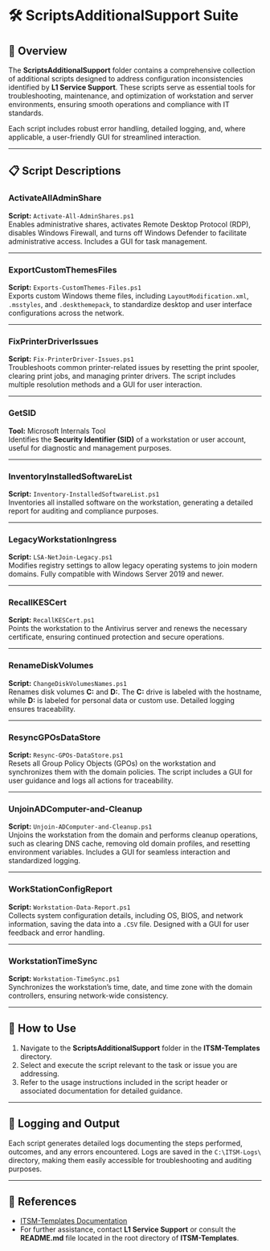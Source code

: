# 🛠️ ScriptsAdditionalSupport Suite

## 📄 Overview

The **ScriptsAdditionalSupport** folder contains a comprehensive collection of additional scripts designed to address configuration inconsistencies identified by **L1 Service Support**. These scripts serve as essential tools for troubleshooting, maintenance, and optimization of workstation and server environments, ensuring smooth operations and compliance with IT standards.

Each script includes robust error handling, detailed logging, and, where applicable, a user-friendly GUI for streamlined interaction.

---

## 📋 Script Descriptions

### **ActivateAllAdminShare**  
**Script:** `Activate-All-AdminShares.ps1`  
Enables administrative shares, activates Remote Desktop Protocol (RDP), disables Windows Firewall, and turns off Windows Defender to facilitate administrative access. Includes a GUI for task management.  

---

### **ExportCustomThemesFiles**  
**Script:** `Exports-CustomThemes-Files.ps1`  
Exports custom Windows theme files, including `LayoutModification.xml`, `.msstyles`, and `.deskthemepack`, to standardize desktop and user interface configurations across the network.  

---

### **FixPrinterDriverIssues**  
**Script:** `Fix-PrinterDriver-Issues.ps1`  
Troubleshoots common printer-related issues by resetting the print spooler, clearing print jobs, and managing printer drivers. The script includes multiple resolution methods and a GUI for user interaction.  

---

### **GetSID**  
**Tool:** Microsoft Internals Tool  
Identifies the **Security Identifier (SID)** of a workstation or user account, useful for diagnostic and management purposes.  

---

### **InventoryInstalledSoftwareList**  
**Script:** `Inventory-InstalledSoftwareList.ps1`  
Inventories all installed software on the workstation, generating a detailed report for auditing and compliance purposes.  

---

### **LegacyWorkstationIngress**  
**Script:** `LSA-NetJoin-Legacy.ps1`  
Modifies registry settings to allow legacy operating systems to join modern domains. Fully compatible with Windows Server 2019 and newer.  

---

### **RecallKESCert**  
**Script:** `RecallKESCert.ps1`  
Points the workstation to the Antivirus server and renews the necessary certificate, ensuring continued protection and secure operations.  

---

### **RenameDiskVolumes**  
**Script:** `ChangeDiskVolumesNames.ps1`  
Renames disk volumes **C:** and **D:**. The **C:** drive is labeled with the hostname, while **D:** is labeled for personal data or custom use. Detailed logging ensures traceability.  

---

### **ResyncGPOsDataStore**  
**Script:** `Resync-GPOs-DataStore.ps1`  
Resets all Group Policy Objects (GPOs) on the workstation and synchronizes them with the domain policies. The script includes a GUI for user guidance and logs all actions for traceability.  

---

### **UnjoinADComputer-and-Cleanup**  
**Script:** `Unjoin-ADComputer-and-Cleanup.ps1`  
Unjoins the workstation from the domain and performs cleanup operations, such as clearing DNS cache, removing old domain profiles, and resetting environment variables. Includes a GUI for seamless interaction and standardized logging.  

---

### **WorkStationConfigReport**  
**Script:** `Workstation-Data-Report.ps1`  
Collects system configuration details, including OS, BIOS, and network information, saving the data into a `.CSV` file. Designed with a GUI for user feedback and error handling.  

---

### **WorkstationTimeSync**  
**Script:** `Workstation-TimeSync.ps1`  
Synchronizes the workstation’s time, date, and time zone with the domain controllers, ensuring network-wide consistency.  

---

## 🚀 How to Use

1. Navigate to the **ScriptsAdditionalSupport** folder in the **ITSM-Templates** directory.  
2. Select and execute the script relevant to the task or issue you are addressing.  
3. Refer to the usage instructions included in the script header or associated documentation for detailed guidance.  

---

## 📝 Logging and Output

Each script generates detailed logs documenting the steps performed, outcomes, and any errors encountered. Logs are saved in the `C:\ITSM-Logs\` directory, making them easily accessible for troubleshooting and auditing purposes.  

---

## 🔗 References

- [ITSM-Templates Documentation](https://github.com/brazilianscriptguy/PowerShell-codes-for-Windows-Server-Administrators/blob/main/ITSM-Templates/README.md)  
- For further assistance, contact **L1 Service Support** or consult the **README.md** file located in the root directory of **ITSM-Templates**.
